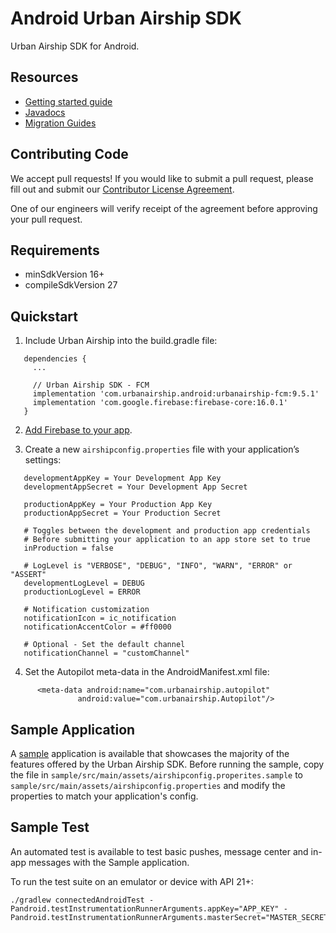 # Android Urban Airship SDK

Urban Airship SDK for Android.

## Resources

- [Getting started guide](http://docs.urbanairship.com/platform/android/)
- [Javadocs](https://docs.urbanairship.com/reference/libraries/android/latest/reference/packages.html)
- [Migration Guides](documentation/migration)

## Contributing Code

We accept pull requests! If you would like to submit a pull request, please fill out and submit our
[Contributor License Agreement](https://docs.google.com/forms/d/e/1FAIpQLScErfiz-fXSPpVZ9r8Di2Tr2xDFxt5MgzUel0__9vqUgvko7Q/viewform).

One of our engineers will verify receipt of the agreement before approving your pull request.

## Requirements
- minSdkVersion 16+
- compileSdkVersion 27

## Quickstart

1) Include Urban Airship into the build.gradle file:

```
   dependencies {
     ...

     // Urban Airship SDK - FCM
     implementation 'com.urbanairship.android:urbanairship-fcm:9.5.1'
     implementation 'com.google.firebase:firebase-core:16.0.1'
   }
```

2) [Add Firebase to your app](https://firebase.google.com/docs/android/setup#add_firebase_to_your_app).

3) Create a new `airshipconfig.properties` file with your application’s settings:

```
   developmentAppKey = Your Development App Key
   developmentAppSecret = Your Development App Secret

   productionAppKey = Your Production App Key
   productionAppSecret = Your Production Secret

   # Toggles between the development and production app credentials
   # Before submitting your application to an app store set to true
   inProduction = false

   # LogLevel is "VERBOSE", "DEBUG", "INFO", "WARN", "ERROR" or "ASSERT"
   developmentLogLevel = DEBUG
   productionLogLevel = ERROR

   # Notification customization
   notificationIcon = ic_notification
   notificationAccentColor = #ff0000

   # Optional - Set the default channel
   notificationChannel = "customChannel"
```

4) Set the Autopilot meta-data in the AndroidManifest.xml file:

```
      <meta-data android:name="com.urbanairship.autopilot"
               android:value="com.urbanairship.Autopilot"/>
```

## Sample Application

A [sample](sample) application is available that showcases the majority of the features offered by
the Urban Airship SDK. Before running the sample, copy the file in `sample/src/main/assets/airshipconfig.properites.sample` to
`sample/src/main/assets/airshipconfig.properties` and modify the properties to match your application's config.

## Sample Test
An automated test is available to test basic pushes, message center and in-app messages with the Sample application.

To run the test suite on an emulator or device with API 21+:

```
./gradlew connectedAndroidTest -Pandroid.testInstrumentationRunnerArguments.appKey="APP_KEY" -Pandroid.testInstrumentationRunnerArguments.masterSecret="MASTER_SECRET"
```
